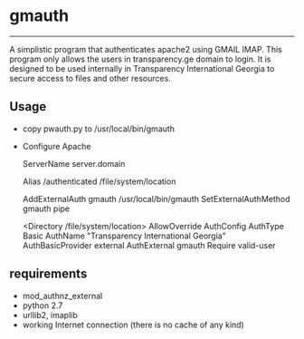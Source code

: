 # gmauth 
***

A simplistic program that authenticates apache2 using GMAIL IMAP.
This program only allows the users in transparency.ge domain to login.
It is designed to be used internally in Transparency International Georgia to secure access to files and other resources.


## Usage

* copy pwauth.py to /usr/local/bin/gmauth
* Configure Apache 

	ServerName server.domain

	Alias /authenticated	/file/system/location

	AddExternalAuth gmauth /usr/local/bin/gmauth
	SetExternalAuthMethod gmauth pipe

	<Directory /file/system/location>
	  AllowOverride AuthConfig
	  AuthType Basic
	  AuthName "Transparency International Georgia"
	  AuthBasicProvider external
	  AuthExternal gmauth
	  Require valid-user
	</Directory>

## requirements

* mod_authnz_external
* python 2.7
* urllib2, imaplib
* working Internet connection (there is no cache of any kind)
